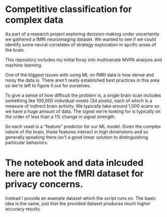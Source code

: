 # Competitive classification for complex data

As part of a research project exploring decision-making under uncertainty we gathered a fMRI neuroimaging dataset. We wanted to see if we could identify some neural correlates of strategy exploration in spcific areas of the brain.

This repository includes my initial foray into multivariate MVPA analysis and machine learning.

One of the biggest issues with using ML on fMRI data is how dense and noisy the data is. There aren't really established best practices in this area so we're left to figure it out for ourselves.

To give a sense of how difficult the problem is, a single brain scan includes something like 100,000 individual voxels (3d pixels), each of which is a measure of indirect brain activity. We typically take around 1,000 scans so we have a huge amount of data. The signal we're looking for is typically on the order of less than a 1% change in signal strength.

So each voxel is a "feature" predictor for our ML model. Given the complex nature of the brain, these features interact in high dimensions and so generally speaking there isn't a good linear solution to distinguishing particular behaviors.

# The notebook and data inlcuded here are not the fMRI dataset for privacy concerns.
Instead I provide an example dataset which the script runs on. The basic idea is the same, just that the provided dataset produces much higher accuracy results.
